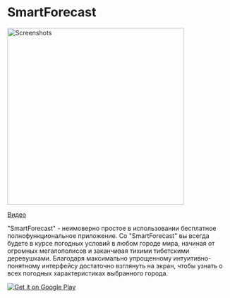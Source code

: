 # SmartForecast

<image src="Auxiliary_files/3q3A63B1TdQ.jpg" height=400 alt="Screenshots"/>

[Видео](http://www.youtube.com/watch?v=coKPKb3JvnU)

"SmartForecast" - неимоверно простое в использовании бесплатное полнофункциональное приложение. Со "SmartForecast" вы всегда будете в курсе погодных условий в любом городе мира, начиная от огромных мегалополисов и заканчивая тихими тибетскими деревушками. Благодаря максимально упрощенному интуитивно-понятному интерфейсу достаточно взглянуть на экран, чтобы узнать о всех погодных характеристиках выбранного города.

<a href="https://play.google.com/store/apps/details?id=com.khasang.forecast">
<img alt="Get it on Google Play" src="https://github.com/khasang/SmartForecast/blob/4f5420fe1d5edac5fd05e567425ac91e3bebd6b1/Auxiliary_files/google-play-logo-black.png" />
</a>

